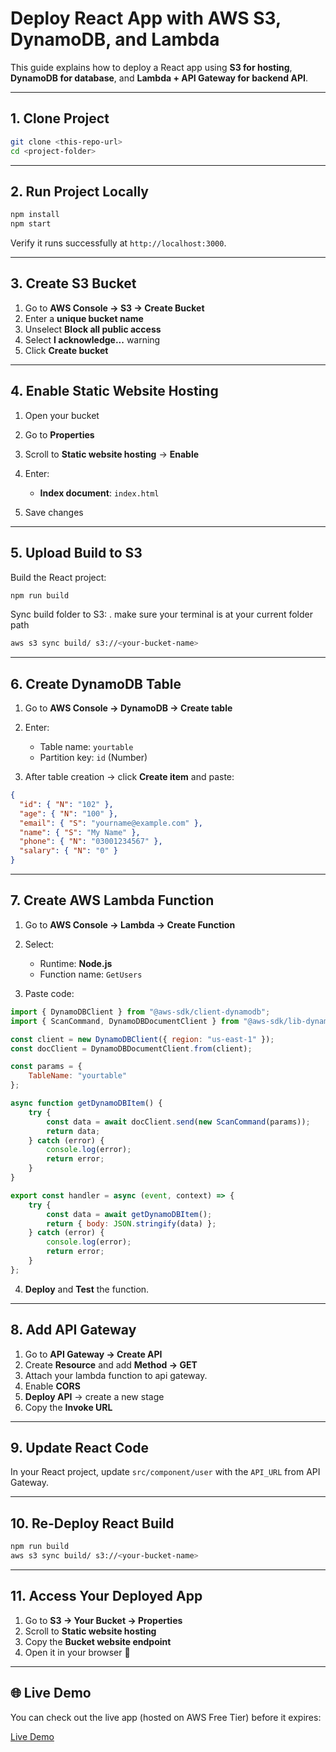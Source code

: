 # Deploy React App with AWS S3, DynamoDB, and Lambda

This guide explains how to deploy a React app using **S3 for hosting**, **DynamoDB for database**, and **Lambda + API Gateway for backend API**.

---

## 1. Clone Project
```bash
git clone <this-repo-url>
cd <project-folder>
````

---

## 2. Run Project Locally

```bash
npm install
npm start
```

Verify it runs successfully at `http://localhost:3000`.

---

## 3. Create S3 Bucket

1. Go to **AWS Console → S3 → Create Bucket**
2. Enter a **unique bucket name**
3. Unselect **Block all public access**
4. Select **I acknowledge...** warning
5. Click **Create bucket**

---

## 4. Enable Static Website Hosting

1. Open your bucket
2. Go to **Properties**
3. Scroll to **Static website hosting** → **Enable**
4. Enter:

   * **Index document**: `index.html`
5. Save changes

---

## 5. Upload Build to S3

Build the React project:

```bash
npm run build
```

Sync build folder to S3:
    . make sure your terminal is at your current folder path 

```bash
aws s3 sync build/ s3://<your-bucket-name>
```

---

## 6. Create DynamoDB Table

1. Go to **AWS Console → DynamoDB → Create table**

2. Enter:

   * Table name: `yourtable`
   * Partition key: `id` (Number)

3. After table creation → click **Create item** and paste:

```json
{
  "id": { "N": "102" },
  "age": { "N": "100" },
  "email": { "S": "yourname@example.com" },
  "name": { "S": "My Name" },
  "phone": { "N": "03001234567" },
  "salary": { "N": "0" }
}
```

---

## 7. Create AWS Lambda Function

1. Go to **AWS Console → Lambda → Create Function**

2. Select:

   * Runtime: **Node.js**
   * Function name: `GetUsers`

3. Paste code:

```js
import { DynamoDBClient } from "@aws-sdk/client-dynamodb";
import { ScanCommand, DynamoDBDocumentClient } from "@aws-sdk/lib-dynamodb";

const client = new DynamoDBClient({ region: "us-east-1" });
const docClient = DynamoDBDocumentClient.from(client);

const params = {
    TableName: "yourtable"
};

async function getDynamoDBItem() {
    try {
        const data = await docClient.send(new ScanCommand(params));
        return data;
    } catch (error) {
        console.log(error);
        return error;
    }
}

export const handler = async (event, context) => {
    try {
        const data = await getDynamoDBItem();
        return { body: JSON.stringify(data) };
    } catch (error) {
        console.log(error);
        return error;
    }
};
```

4. **Deploy** and **Test** the function.

---

## 8. Add API Gateway

1. Go to **API Gateway → Create API**
2. Create **Resource** and add **Method → GET**
3. Attach your lambda function to api gateway.  
3. Enable **CORS**
4. **Deploy API** → create a new stage
5. Copy the **Invoke URL**

---

## 9. Update React Code

In your React project, update `src/component/user` with the `API_URL` from API Gateway.

---

## 10. Re-Deploy React Build

```bash
npm run build
aws s3 sync build/ s3://<your-bucket-name>
```

---

## 11. Access Your Deployed App

1. Go to **S3 → Your Bucket → Properties**
2. Scroll to **Static website hosting**
3. Copy the **Bucket website endpoint**
4. Open it in your browser 🎉

---

## 🌐 Live Demo

You can check out the live app (hosted on AWS Free Tier) before it expires:

[Live Demo](http://user-processing-system-ahmad.s3-website-us-east-1.amazonaws.com/)